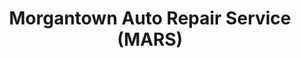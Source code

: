 ---
title: "Morgantown Auto Repair Service (MARS)"
url: /morgantown/morgantown-auto-repair-service-mars/
shop: Autowerkstatt
---